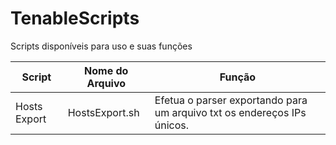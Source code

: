 # TenableScripts

Scripts disponíveis para uso e suas funções

| Script                            | Nome do Arquivo                    | Função                                                                 |
| --------------------------------- | ---------------------------------- | ---------------------------------------------------------------------- |
| Hosts Export                      | HostsExport.sh                     | Efetua o parser exportando para um arquivo txt os endereços IPs únicos.|
